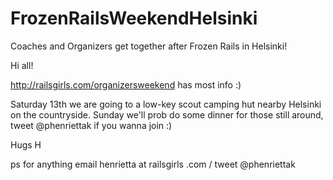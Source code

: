 FrozenRailsWeekendHelsinki
==========================

Coaches and Organizers get together after Frozen Rails in Helsinki! 

Hi all! 

http://railsgirls.com/organizersweekend has most info :) 



Saturday 13th we are going to a low-key scout camping hut nearby Helsinki on the countryside. 
Sunday we'll prob do some dinner for those still around, tweet @phenriettak if you wanna join :) 




Hugs H 

ps for anything email henrietta at railsgirls .com / tweet @phenriettak



